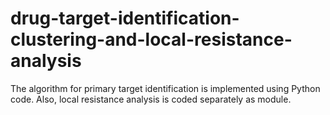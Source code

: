 # drug-target-identification-clustering-and-local-resistance-analysis
The algorithm for primary target identification is implemented using Python code. Also, local resistance analysis is coded separately as module.
